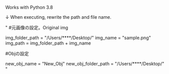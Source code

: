 Works with Python 3.8

↓ When executing, rewrite the path and file name.

"
#元画像の設定。Original img

img_folder_path = "/Users/****/Desktop/"
img_name = "sample.png"
img_path = img_folder_path + img_name


#Objの設定

new_obj_name = "New_Obj"
new_obj_folder_path = "/Users/****/Desktop/"
"

